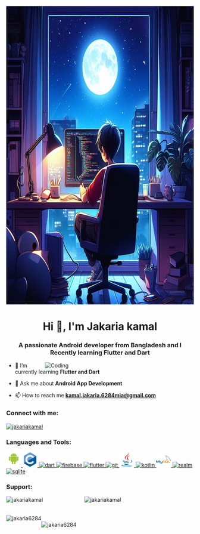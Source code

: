 <div align="center">
    <img alt="Coding" height="800" style="width: 1940;" src="https://github.com/Jakaria6284/jakaria6284/blob/main/_8c921b55-534e-40b9-ac1d-b1228e050f24.jpg" />
</div>

<h1 align="center">Hi 👋, I'm Jakaria kamal</h1>
<h3 align="center">A passionate Android developer from Bangladesh and I Recently learning Flutter and Dart</h3>
<img align="right" alt="Coding" width="400" src="https://media.giphy.com/media/v1.Y2lkPTc5MGI3NjExd3l3b2I2Y3owMHNlajZ0MDh1aTJxbzFmNTI1cm5na2k4NXR0bnM5diZlcD12MV9pbnRlcm5hbF9naWZfYnlfaWQmY3Q9Zw/bGgsc5mWoryfgKBx1u/giphy.gif">


- 🌱 I’m currently learning **Flutter and Dart**

- 💬 Ask me about **Android App Development**

- 📫 How to reach me **kamal.jakaria.6284mia@gmail.com**

<h3 align="left">Connect with me:</h3>
<p align="left">
<a href="https://linkedin.com/in/jakariakamal" target="blank"><img align="center" src="https://raw.githubusercontent.com/rahuldkjain/github-profile-readme-generator/master/src/images/icons/Social/linked-in-alt.svg" alt="jakariakamal" height="30" width="40" /></a>
</p>

<h3 align="left">Languages and Tools:</h3>
<p align="left"> <a href="https://developer.android.com" target="_blank" rel="noreferrer"> <img src="https://raw.githubusercontent.com/devicons/devicon/master/icons/android/android-original-wordmark.svg" alt="android" width="40" height="40"/> </a> <a href="https://www.cprogramming.com/" target="_blank" rel="noreferrer"> <img src="https://raw.githubusercontent.com/devicons/devicon/master/icons/c/c-original.svg" alt="c" width="40" height="40"/> </a> <a href="https://dart.dev" target="_blank" rel="noreferrer"> <img src="https://www.vectorlogo.zone/logos/dartlang/dartlang-icon.svg" alt="dart" width="40" height="40"/> </a> <a href="https://firebase.google.com/" target="_blank" rel="noreferrer"> <img src="https://www.vectorlogo.zone/logos/firebase/firebase-icon.svg" alt="firebase" width="40" height="40"/> </a> <a href="https://flutter.dev" target="_blank" rel="noreferrer"> <img src="https://www.vectorlogo.zone/logos/flutterio/flutterio-icon.svg" alt="flutter" width="40" height="40"/> </a> <a href="https://git-scm.com/" target="_blank" rel="noreferrer"> <img src="https://www.vectorlogo.zone/logos/git-scm/git-scm-icon.svg" alt="git" width="40" height="40"/> </a> <a href="https://www.java.com" target="_blank" rel="noreferrer"> <img src="https://raw.githubusercontent.com/devicons/devicon/master/icons/java/java-original.svg" alt="java" width="40" height="40"/> </a> <a href="https://kotlinlang.org" target="_blank" rel="noreferrer"> <img src="https://www.vectorlogo.zone/logos/kotlinlang/kotlinlang-icon.svg" alt="kotlin" width="40" height="40"/> </a> <a href="https://www.mysql.com/" target="_blank" rel="noreferrer"> <img src="https://raw.githubusercontent.com/devicons/devicon/master/icons/mysql/mysql-original-wordmark.svg" alt="mysql" width="40" height="40"/> </a> <a href="https://realm.io/" target="_blank" rel="noreferrer"> <img src="https://raw.githubusercontent.com/bestofjs/bestofjs-webui/8665e8c267a0215f3159df28b33c365198101df5/public/logos/realm.svg" alt="realm" width="40" height="40"/> </a> <a href="https://www.sqlite.org/" target="_blank" rel="noreferrer"> <img src="https://www.vectorlogo.zone/logos/sqlite/sqlite-icon.svg" alt="sqlite" width="40" height="40"/> </a> </p>

<h3 align="left">Support:</h3>
<p><a href="https://www.buymeacoffee.com/jakariakamal"> <img align="left" src="https://cdn.buymeacoffee.com/buttons/v2/default-yellow.png" height="50" width="210" alt="jakariakamal" /></a><a href="https://ko-fi.com/jakariakamal"> <img align="left" src="https://cdn.ko-fi.com/cdn/kofi3.png?v=3" height="50" width="210" alt="jakariakamal" /></a></p><br><br>

<p><img align="left" src="https://github-readme-stats.vercel.app/api/top-langs?username=jakaria6284&show_icons=true&locale=en&layout=compact" alt="jakaria6284" /></p>

<p>&nbsp;<img align="center" src="https://github-readme-stats.vercel.app/api?username=jakaria6284&show_icons=true&locale=en" alt="jakaria6284" /></p>


